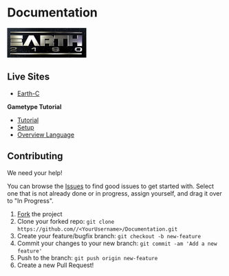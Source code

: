 # Documentation
![Logo](logo.png)

## Live Sites
* [Earth-C](https://insideearth2160.github.io/Documentation/EarthC/)

**Gametype Tutorial**
- [Tutorial](https://insideearth2160.github.io/Documentation/GameType_Tutorial/tutorial.html)
- [Setup](https://insideearth2160.github.io/Documentation/GameType_Tutorial/setup.html)
- [Overview Language](https://insideearth2160.github.io/Documentation/GameType_Tutorial/overview_language.html)

## Contributing

We need your help!

You can browse the [Issues](https://github.com/InsideEarth2160/Documentation/issues) to find good issues to get started with. Select one that is not already done or in progress, assign yourself, and drag it over to "In Progress".

 1. [Fork](https://github.com/InsideEarth2150/Documentation/fork) the project
 2. Clone your forked repo: `git clone https://github.com//<YourUsername>/Documentation.git`
 3. Create your feature/bugfix branch: `git checkout -b new-feature`
 4. Commit your changes to your new branch: `git commit -am 'Add a new feature'`
 5. Push to the branch: `git push origin new-feature`
 6. Create a new Pull Request!